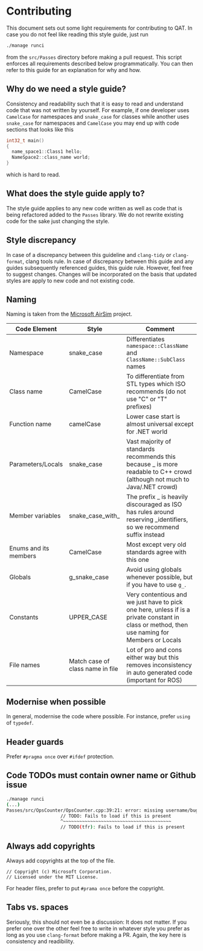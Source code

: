 # Contributing

This document sets out some light requirements for contributing to QAT. In case you do not feel like reading this style guide, just run

```sh
./manage runci
```

from the `src/Passes` directory before making a pull request. This script enforces all requirements described below programmatically. You can then refer to this guide for an explanation for why and how.

## Why do we need a style guide?

Consistency and readability such that it is easy to read and understand code that was not written by yourself. For example, if one developer uses `CamelCase` for namespaces and `snake_case` for classes while another uses `snake_case` for namespaces and `CamelCase` you may end up with code sections that looks like this

```cpp
int32_t main()
{
  name_space1::Class1 hello;
  NameSpace2::class_name world;
}
```

which is hard to read.

## What does the style guide apply to?

The style guide applies to any new code written as well as code that is being refactored added to the `Passes` library. We do not rewrite existing code for the sake just changing the style.

## Style discrepancy

In case of a discrepancy between this guideline and `clang-tidy` or `clang-format`,
clang tools rule. In case of discrepancy between this guide and any guides subsequently referenced guides, this guide rule. However, feel free to suggest changes. Changes will be incorporated on the basis
that updated styles are apply to new code and not existing code.

## Naming

Naming is taken from the [Microsoft AirSim](https://github.com/microsoft/AirSim/blob/master/docs/coding_guidelines.md) project.

| **Code Element**      | **Style**                        | **Comment**                                                                                                                                   |
| --------------------- | -------------------------------- | --------------------------------------------------------------------------------------------------------------------------------------------- |
| Namespace             | snake_case                       | Differentiates `namespace::ClassName` and `ClassName::SubClass` names                                                                         |
| Class name            | CamelCase                        | To differentiate from STL types which ISO recommends (do not use "C" or "T" prefixes)                                                         |
| Function name         | camelCase                        | Lower case start is almost universal except for .NET world                                                                                    |
| Parameters/Locals     | snake_case                       | Vast majority of standards recommends this because \_ is more readable to C++ crowd (although not much to Java/.NET crowd)                    |
| Member variables      | snake_case_with\_                | The prefix \_ is heavily discouraged as ISO has rules around reserving \_identifiers, so we recommend suffix instead                          |
| Enums and its members | CamelCase                        | Most except very old standards agree with this one                                                                                            |
| Globals               | g_snake_case                     | Avoid using globals whenever possible, but if you have to use `g_`.                                                                           |
| Constants             | UPPER_CASE                       | Very contentious and we just have to pick one here, unless if is a private constant in class or method, then use naming for Members or Locals |
| File names            | Match case of class name in file | Lot of pro and cons either way but this removes inconsistency in auto generated code (important for ROS)                                      |

## Modernise when possible

In general, modernise the code where possible. For instance, prefer `using` of `typedef`.

## Header guards

Prefer `#pragma once` over `#ifdef` protection.

## Code TODOs must contain owner name or Github issue

```sh
./manage runci
(...)
Passes/src/OpsCounter/OpsCounter.cpp:39:21: error: missing username/bug in TODO [google-readability-todo,-warnings-as-errors]
                    // TODO: Fails to load if this is present
                    ^~~~~~~~~~~~~~~~~~~~~~~~~~~~~~~~~~~~~~~~~
                    // TODO(tfr): Fails to load if this is present
```

## Always add copyrights

Always add copyrights at the top of the file.

```text
// Copyright (c) Microsoft Corporation.
// Licensed under the MIT License.
```

For header files, prefer to put `#prama once` before the copyright.

## Tabs vs. spaces

Seriously, this should not even be a discussion: It does not matter. If you prefer one over the other feel free to write in whatever style you prefer as long as you use `clang-format` before making a PR. Again, the key here is consistency and readibility.
